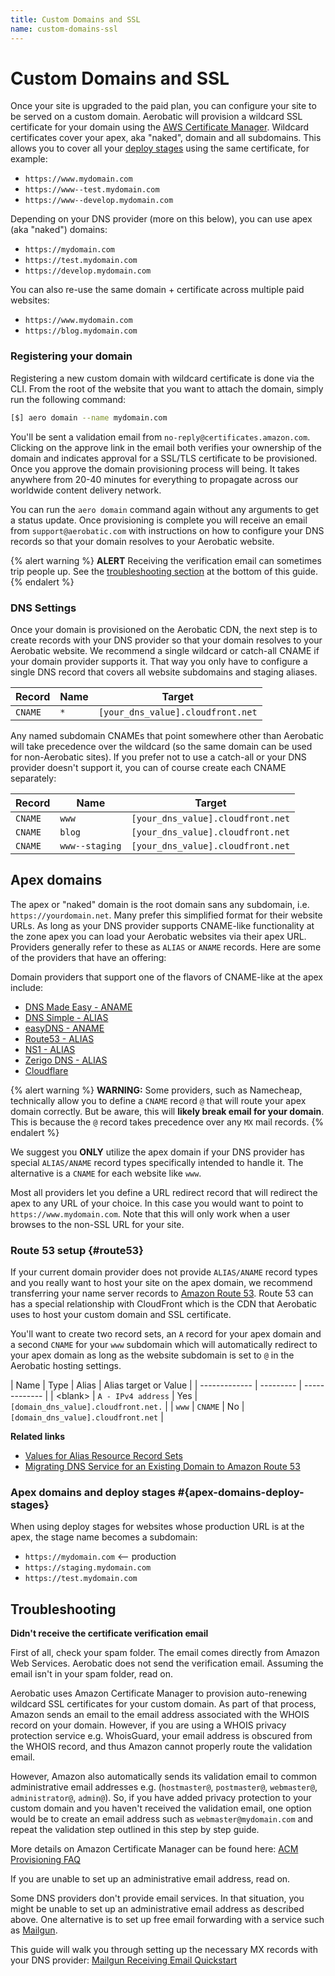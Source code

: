 ```yaml
---
title: Custom Domains and SSL
name: custom-domains-ssl
---
```


# Custom Domains and SSL

Once your site is upgraded to the paid plan, you can configure your site to be served on a custom domain. Aerobatic will provision a wildcard SSL certificate for your domain using the [AWS Certificate Manager](https://aws.amazon.com/certificate-manager/). Wildcard certificates cover your apex, aka "naked", domain and all subdomains. This allows you to cover all your [deploy stages](/docs/overview#deploy-stages) using the same certificate, for example:

* `https://www.mydomain.com`
* `https://www--test.mydomain.com`
* `https://www--develop.mydomain.com`

Depending on your DNS provider (more on this below), you can use apex (aka "naked") domains:

* `https://mydomain.com`
* `https://test.mydomain.com`
* `https://develop.mydomain.com`

You can also re-use the same domain + certificate across multiple paid websites:

* `https://www.mydomain.com`
* `https://blog.mydomain.com`


### Registering your domain

Registering a new custom domain with wildcard certificate is done via the CLI. From the root of the website that you want to attach the domain, simply run the following command:

~~~bash
[$] aero domain --name mydomain.com
~~~

You'll be sent a validation email from `no-reply@certificates.amazon.com`. Clicking on the approve link in the email both verifies your ownership of the domain and indicates approval for a SSL/TLS certificate to be provisioned. Once you approve the domain provisioning process will being. It takes anywhere from 20-40 minutes for everything to propagate across our worldwide content delivery network.

You can run the `aero domain` command again without any arguments to get a status update. Once provisioning is complete you will receive an email from `support@aerobatic.com` with instructions on how to configure your DNS records so that your domain resolves to your Aerobatic website.

{% alert warning %}
**ALERT** Receiving the verification email can sometimes trip people up. See the [troubleshooting section](#troubleshooting) at the bottom of this guide.
{% endalert %}

### DNS Settings

Once your domain is provisioned on the Aerobatic CDN, the next step is to create records with your DNS provider so that your domain resolves to your Aerobatic website. We recommend a single wildcard or catch-all CNAME if your domain provider supports it. That way you only have to configure a single DNS record that covers all website subdomains and staging aliases.

| Record | Name | Target |
|---|---|---|
| `CNAME` | `*` | `[your_dns_value].cloudfront.net` |

Any named subdomain CNAMEs that point somewhere other than Aerobatic will take precedence over the wildcard (so the same domain can be used for non-Aerobatic sites). If you prefer not to use a catch-all or your DNS provider doesn't support it, you can of course create each CNAME separately:

| Record | Name | Target |
|---|---|---|
| `CNAME` | `www` | `[your_dns_value].cloudfront.net` |
| `CNAME` | `blog` | `[your_dns_value].cloudfront.net` |
| `CNAME` | `www--staging` | `[your_dns_value].cloudfront.net` |

## Apex domains

The apex or "naked" domain is the root domain sans any subdomain, i.e. `https://yourdomain.net`. Many prefer this simplified format for their website URLs. As long as your DNS provider supports CNAME-like functionality at the zone apex you can load your Aerobatic websites via their apex URL. Providers generally refer to these as `ALIAS` or `ANAME` records. Here are some of the providers that have an offering:

Domain providers that support one of the flavors of CNAME-like at the apex include:

* [DNS Made Easy - ANAME](https://aerobatic.atlassian.net/wiki/display/AKB/Add+an+ANAME+record+to+your+DNS+provider)
* [DNS Simple - ALIAS](https://support.dnsimple.com/articles/alias-record/)
* [easyDNS - ANAME](https://fusion.easydns.com/index.php?/Knowledgebase/Article/View/190/7/aname-records/)
* [Route53 - ALIAS](http://docs.aws.amazon.com/Route53/latest/DeveloperGuide/resource-record-sets-choosing-alias-non-alias.html)
* [NS1 - ALIAS](https://ns1.com/articles/naked-domains-get-sexier-with-ns1-alias-records)
* [Zerigo DNS - ALIAS](https://www.zerigo.com/docs/managed-dns/host_types)
* [Cloudflare](https://support.cloudflare.com/hc/en-us/articles/200169056-Does-CloudFlare-support-CNAME-APEX-at-the-root-)

{% alert warning %}
**WARNING:** Some providers, such as Namecheap, technically allow you to define a `CNAME` record `@` that will route your apex domain correctly. But be aware, this will **likely break email for your domain**. This is because the `@` record takes precedence over any `MX` mail records.
{% endalert %}

We suggest you **ONLY** utilize the apex domain if your DNS provider has special `ALIAS/ANAME` record types specifically intended to handle it. The alternative is a `CNAME` for each website like `www`.

Most all providers let you define a URL redirect record that will redirect the apex to any URL of your choice. In this case you would want to point to `https://www.mydomain.com`. Note that this will only work when a user browses to the non-SSL URL for your site.

### Route 53 setup {#route53}
If your current domain provider does not provide `ALIAS/ANAME` record types and you really want to host your site on the apex domain, we recommend transferring your name server records to [Amazon Route 53](https://aws.amazon.com/route53/). Route 53 can has a special relationship with CloudFront which is the CDN that Aerobatic uses to host your custom domain and SSL certificate.

You'll want to create two record sets, an `A` record for your apex domain and a second `CNAME` for your `www` subdomain which will automatically redirect to your apex domain as long as the website subdomain is set to `@` in the Aerobatic hosting settings.

| Name  | Type | Alias | Alias target or Value |
| ------------- | --------- | ------------- |
| \<blank\>  | `A - IPv4 address` | Yes | `[domain_dns_value].cloudfront.net.` |
| `www`  | `CNAME` | No | `[domain_dns_value].cloudfront.net` |

**Related links**

* [Values for Alias Resource Record Sets](http://docs.aws.amazon.com/Route53/latest/DeveloperGuide/resource-record-sets-values-alias.html#rrsets-values-alias-alias)
* [Migrating DNS Service for an Existing Domain to Amazon Route 53](http://docs.aws.amazon.com/Route53/latest/DeveloperGuide/MigratingDNS.html)

### Apex domains and deploy stages #{apex-domains-deploy-stages}
When using deploy stages for websites whose production URL is at the apex, the stage name becomes a subdomain:

* `https://mydomain.com` <-- production
* `https://staging.mydomain.com`
* `https://test.mydomain.com`

<!-- ## Binding domain to website
Once DNS is setup, it's still necessary to bind the domain + subdomain to a specific Aerobatic website. For an existing website this is done in the *Hosting settings* screen. You can also select a custom domain at the time of creating a new website from a Bitbucket repo. Naturally you can only bind one website to a domain name + subdomain combination. For the apex domain you leave the subdomain blank or enter the special value `@`. -->

## Troubleshooting

**Didn't receive the certificate verification email**

First of all, check your spam folder. The email comes directly from Amazon Web Services. Aerobatic does not send the verification email. Assuming the email isn't in your spam folder, read on.

Aerobatic uses Amazon Certificate Manager to provision auto-renewing wildcard SSL certificates for your custom domain. As part of that process, Amazon sends an email to the email address associated with the WHOIS record on your domain. However, if you are using a WHOIS privacy protection service e.g. WhoisGuard, your email address is obscured from the WHOIS record, and thus Amazon cannot properly route the validation email.

However, Amazon also automatically sends its validation email to common administrative email addresses e.g. (`hostmaster@`, `postmaster@`, `webmaster@`, `administrator@`, `admin@`). So, if you have added privacy protection to your custom domain and you haven't received the validation email, one option would be to create an email address such as `webmaster@mydomain.com` and repeat the validation step outlined in this step by step guide.

More details on Amazon Certificate Manager can be found here:
[ACM Provisioning FAQ](https://aws.amazon.com/certificate-manager/faqs/#provisioning)

If you are unable to set up an administrative email address, read on.

Some DNS providers don't provide email services. In that situation, you might be unable to set up an administrative email address as described above. One alternative is to set up free email forwarding with a service such as [Mailgun](https://www.mailgun.com/).

This guide will walk you through setting up the necessary MX records with your DNS provider: [Mailgun Receiving Email Quickstart](https://documentation.mailgun.com/quickstart-receiving.html#how-to-start-receiving-inbound-email)
